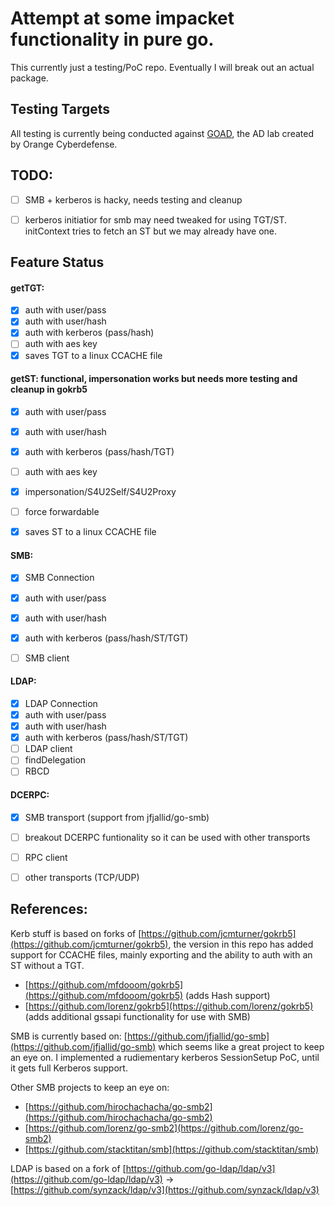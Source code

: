 

# Attempt at some impacket functionality in pure go.
This currently just a testing/PoC repo. Eventually I will break out an actual package. 


## Testing Targets
All testing is currently being conducted against [GOAD](https://github.com/Orange-Cyberdefense/GOAD), the AD lab created by Orange Cyberdefense.

## TODO:
- [ ] SMB + kerberos is hacky, needs testing and cleanup
- [ ] kerberos initiatior for smb may need tweaked for using TGT/ST. initContext tries to fetch an ST but we may already have one.


## Feature Status
#### getTGT: 
- [x] auth with user/pass
- [x] auth with user/hash
- [x] auth with kerberos (pass/hash)
- [ ] auth with aes key
- [x] saves TGT to a linux CCACHE file

 #### getST: functional, impersonation works but needs more testing and cleanup in gokrb5
- [x] auth with user/pass
- [x] auth with user/hash
- [x] auth with kerberos (pass/hash/TGT)
- [ ] auth with aes key
- [x] impersonation/S4U2Self/S4U2Proxy
- [ ] force forwardable
- [x] saves ST to a linux CCACHE file


#### SMB:
- [x] SMB Connection
- [x] auth with user/pass
- [x] auth with user/hash
- [x] auth with kerberos (pass/hash/ST/TGT)
- [ ] SMB client


#### LDAP:
- [x] LDAP Connection
- [x] auth with user/pass
- [x] auth with user/hash
- [x] auth with kerberos (pass/hash/ST/TGT)
- [ ] LDAP client
- [ ] findDelegation
- [ ] RBCD

#### DCERPC:
- [x] SMB transport (support from jfjallid/go-smb)
- [ ] breakout DCERPC funtionality so it can be used with other transports 
- [ ] RPC client
- [ ] other transports (TCP/UDP)


## References:
Kerb stuff is based on  forks of [https://github.com/jcmturner/gokrb5](https://github.com/jcmturner/gokrb5), the version in this repo has added support for CCACHE files, mainly exporting and the ability to auth with an ST without a TGT. 
 - [https://github.com/mfdooom/gokrb5](https://github.com/mfdooom/gokrb5) (adds Hash support)
 - [https://github.com/lorenz/gokrb5](https://github.com/lorenz/gokrb5) (adds additional gssapi functionality for use with SMB)

SMB is currently based on: [https://github.com/jfjallid/go-smb](https://github.com/jfjallid/go-smb) which seems like a great project to keep an eye on. I implemented a rudiementary kerberos SessionSetup PoC, until it gets full Kerberos support.

Other SMB projects to keep an eye on:
 - [https://github.com/hirochachacha/go-smb2](https://github.com/hirochachacha/go-smb2) 
 - [https://github.com/lorenz/go-smb2](https://github.com/lorenz/go-smb2)
 - [https://github.com/stacktitan/smb](https://github.com/stacktitan/smb)


LDAP is based on a fork of [https://github.com/go-ldap/ldap/v3](https://github.com/go-ldap/ldap/v3) -> [https://github.com/synzack/ldap/v3](https://github.com/synzack/ldap/v3)




